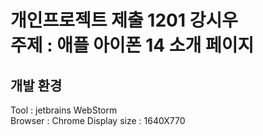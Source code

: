 # 개인프로젝트 제출 1201 강시우<br>주제 : 애플 아이폰 14 소개 페이지

## 개발 환경
Tool : jetbrains WebStorm <br>
Browser : Chrome
Display size : 1640X770
